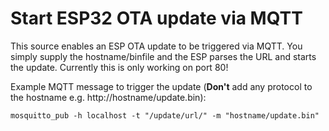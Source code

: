 # Start ESP32 OTA update via MQTT

This source enables an ESP OTA update to be triggered via MQTT.
You simply supply the hostname/binfile and the ESP parses the URL and starts the update.
Currently this is only working on port 80!

Example MQTT message to trigger the update (**Don't** add any protocol to the hostname e.g. http://hostname/update.bin):

```
mosquitto_pub -h localhost -t "/update/url/" -m "hostname/update.bin"
```

